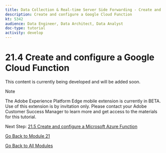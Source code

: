 ```yaml
---
title: Data Collection & Real-time Server Side Forwarding - Create and configure a Google Cloud Function
description: Create and configure a Google Cloud Function
kt: 5342
audience: Data Engineer, Data Architect, Data Analyst
doc-type: tutorial
activity: develop
---
```


# 21.4 Create and configure a Google Cloud Function

This content is currently being developed and will be added soon.

>[!NOTE]
>
>The Adobe Experience Platform Edge mobile extension is currently in BETA. Use of this extension is by invitation only. Please contact your Adobe Customer Success Manager to learn more and get access to the materials for this tutorial.

Next Step: [21.5 Create and configure a Microsoft Azure Function](./ex5.md)

[Go Back to Module 21](./aep-data-collection-ssf.md)

[Go Back to All Modules](./../../overview.md)
